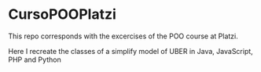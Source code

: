 # CursoPOOPlatzi

This repo corresponds with the excercises of the POO course at Platzi. 

Here I recreate the classes of a simplify model of UBER in Java, JavaScript, PHP and Python

